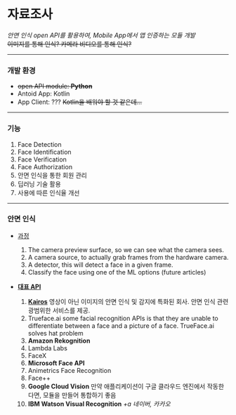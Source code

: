 # 자료조사
*안면 인식 open API를 활용하여, Mobile App에서 앱 인증하는 모듈 개발*<br>
~~이미지를 통해 인식? 카메라 비디오를 통해 인식?~~

---

### 개발 환경
  - ~~open API module: **Python**~~
  - Antoid App: Kotlin
  - App Client: ???
~~Kotlin을 배워야 할 것 같은데...~~
---

### 기능
  1. Face Detection
  2. Face Identification
  3. Face Verification
  4. Face Authorization
  5. 안면 인식을 통한 회원 관리
  6. 딥러닝 기술 활용
  7. 사용에 따른 인식율 개선

---

### 안면 인식
- [과정](https://medium.com/devnibbles/facial-recognition-with-android-1-4-5e043c264edc)
  1. The camera preview surface, so we can see what the camera sees.
  2. A camera source, to actually grab frames from the hardware camera.
  3. A detector, this will detect a face in a given frame.
  4. Classify the face using one of the ML options (future articles)
 
  
- **[대표 API](https://blog.rapidapi.com/top-facial-recognition-apis/)**
  1. **[Kairos](https://www.kairos.com/)**
    영상이 아닌 이미지의 안면 인식 및 감지에 특화된 회사. 안면 인식 관련 광범위한 서비스를 제공.
  2. Trueface.ai
    some facial recognition APIs is that they are unable to differentiate between a face and a picture of a face. TrueFace.ai solves hat problem
  3. **Amazon Rekognition**
  4. Lambda Labs
  5. FaceX
  6. **Microsoft Face API**
  7. Animetrics Face Recognition
  8. Face++
  9. **Google Cloud Vision**
    만약 애플리케이션이 구글 클라우드 엔진에서 작동한다면, 모듈을 만들어 통합하기 좋음
  10. **IBM Watson Visual Recognition**
  *+a 네이버, 카카오* 


